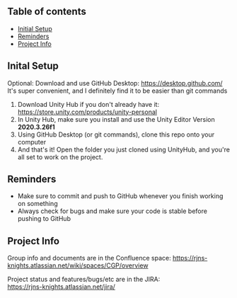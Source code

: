 ## Table of contents
* [Initial Setup](#initial-setup)
* [Reminders](#reminders)
* [Project Info](#project-info)

## Inital Setup
Optional: Download and use GitHub Desktop: https://desktop.github.com/   
It's super convenient, and I definitely find it to be easier than git commands

1. Download Unity Hub if you don't already have it: https://store.unity.com/products/unity-personal
2. In Unity Hub, make sure you install and use the Unity Editor Version **2020.3.26f1**
3. Using GitHub Desktop (or git commands), clone this repo onto your computer
4. And that's it! Open the folder you just cloned using UnityHub, and you're all set to work on the project.

## Reminders
* Make sure to commit and push to GitHub whenever you finish working on something
* Always check for bugs and make sure your code is stable before pushing to GitHub

## Project Info
Group info and documents are in the Confluence space:     https://rjns-knights.atlassian.net/wiki/spaces/CGP/overview   

Project status and features/bugs/etc are in the JIRA:   
https://rjns-knights.atlassian.net/jira/   
